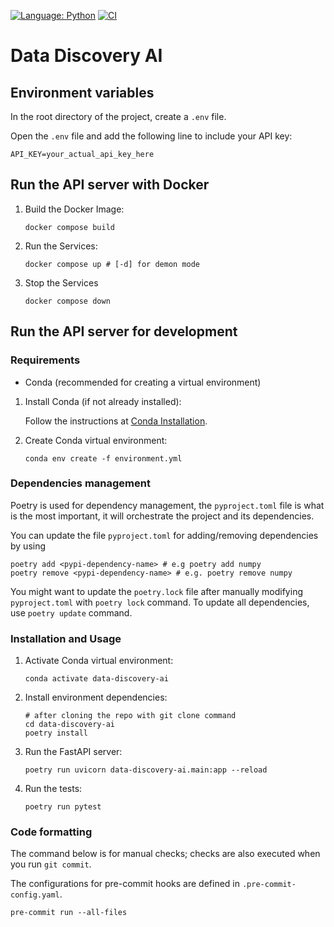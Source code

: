 [![Language: Python](https://img.shields.io/badge/Language-Python-blue.svg)](https://www.python.org/)
[![CI](https://github.com/aodn/data-discovery-ai/actions/workflows/ci.yml/badge.svg)](https://github.com/aodn/data-discovery-ai/actions/workflows/ci.yml)

# Data Discovery AI

## Environment variables

In the root directory of the project, create a `.env` file.

Open the `.env` file and add the following line to include your API key:

```shell
API_KEY=your_actual_api_key_here
```

## Run the API server with Docker

1. Build the Docker Image:

   ```shell
   docker compose build
   ```

2. Run the Services:

   ```shell
   docker compose up # [-d] for demon mode
   ```

3. Stop the Services

   ```shell
   docker compose down
   ```

## Run the API server for development

### Requirements

- Conda (recommended for creating a virtual environment)

1. Install Conda (if not already installed):

   Follow the instructions at [Conda Installation](https://docs.conda.io/projects/conda/en/latest/user-guide/install/index.html).

2. Create Conda virtual environment:

    ```shell
    conda env create -f environment.yml
    ```

### Dependencies management

Poetry is used for dependency management, the `pyproject.toml` file is what is the most important, it will orchestrate the project and its dependencies.

You can update the file `pyproject.toml` for adding/removing dependencies by using

```shell
poetry add <pypi-dependency-name> # e.g poetry add numpy
poetry remove <pypi-dependency-name> # e.g. poetry remove numpy
```

You might want to update the `poetry.lock` file after manually modifying `pyproject.toml` with `poetry lock` command. To update all dependencies, use `poetry update` command.

### Installation and Usage

1. Activate Conda virtual environment:

    ```shell
    conda activate data-discovery-ai
    ```

2. Install environment dependencies:

    ```shell
    # after cloning the repo with git clone command
    cd data-discovery-ai
    poetry install
    ```

3. Run the FastAPI server:

    ```shell
    poetry run uvicorn data-discovery-ai.main:app --reload
    ```

4. Run the tests:

    ```shell
    poetry run pytest
    ```

### Code formatting

The command below is for manual checks; checks are also executed when you run `git commit`.

The configurations for pre-commit hooks are defined in `.pre-commit-config.yaml`.

```shell
pre-commit run --all-files
```
